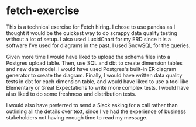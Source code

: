 # fetch-exercise

This is a technical exercise for Fetch hiring. I chose to use pandas as I thought it would be the quickest way to do scrappy data quality testing without a lot of setup. I also used LucidChart for my ERD since it is a software I've used for diagrams in the past. I used SnowSQL for the queries.

Given more time I would have liked to upload the schema files into a Postgres upload table. Then, use SQL and dbt to create dimension tables and new data model. I would have used Postgres's built-in ER diagram generator to create the diagram. Finally, I would have written data quality tests in dbt for each dimension table, and would have liked to use a tool like Elementary or Great Expectations to write more complex tests. I would have also liked to do some freshness and distribution tests.

I would also have preferred to send a Slack asking for a call rather than outlining all the details over text, since I've had the experience of business stakeholders not having enough time to read my message.